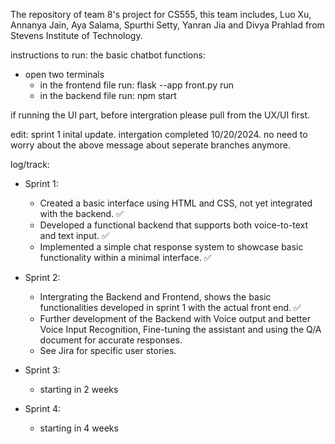 The repository of team 8's project for CS555, this team includes, Luo Xu, Annanya Jain, Aya Salama, Spurthi Setty, Yanran Jia and Divya Prahlad from Stevens Institute of Technology.


instructions to run:
the basic chatbot functions:
  - open two terminals
    - in the frontend file run: flask --app front.py run
    - in the backend file run: npm start
      
if running the UI part, before intergration please pull from the UX/UI first.

edit: sprint 1 inital update. intergation completed 10/20/2024. no need to worry about the above message about seperate branches anymore.

log/track:

- Sprint 1:
  - Created a basic interface using HTML and CSS, not yet integrated with the backend. ✅
  - Developed a functional backend that supports both voice-to-text and text input. ✅
  - Implemented a simple chat response system to showcase basic functionality within a minimal interface. ✅

- Sprint 2:
  - Intergrating the Backend and Frontend, shows the basic functionalities developed in sprint 1 with the actual front end. ✅
  - Further development of the Backend with Voice output and better Voice Input Recognition, Fine-tuning the assistant and using the Q/A document for accurate responses.
  - See Jira for specific user stories.
    
- Sprint 3:
  - starting in 2 weeks
    
- Sprint 4:
  - starting in 4 weeks
  

